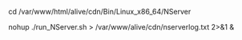 
cd /var/www/html/alive/cdn/Bin/Linux_x86_64/NServer

nohup ./run_NServer.sh > /var/www/alive/cdn/nserverlog.txt 2>&1 &